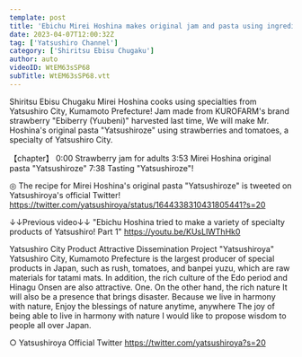 ```yaml
---
template: post
title: 'Ebichu Mirei Hoshina makes original jam and pasta using ingredients from Yatsushiro City! Part 2'
date: 2023-04-07T12:00:32Z
tag: ['Yatsushiro Channel']
category: ['Shiritsu Ebisu Chugaku']
author: auto 
videoID: WtEM63sSP68
subTitle: WtEM63sSP68.vtt
---
```

Shiritsu Ebisu Chugaku Mirei Hoshina cooks using specialties from Yatsushiro City, Kumamoto Prefecture!
Jam made from KUROFARM's brand strawberry "Ebiberry (Yuubeni)" harvested last time,
We will make Mr. Hoshina's original pasta "Yatsushiroze" using strawberries and tomatoes, a specialty of Yatsushiro City.

【chapter】
0:00 Strawberry jam for adults
3:53 Mirei Hoshina original pasta "Yatsushiroze"
7:38 Tasting "Yatsushiroze"!

◎ The recipe for Mirei Hoshina's original pasta "Yatsushiroze" is tweeted on Yatsushiroya's official Twitter!
https://twitter.com/yatsushiroya/status/1644338310431805441?s=20


↓↓Previous video↓↓
"Ebichu Hoshina tried to make a variety of specialty products of Yatsushiro! Part 1"
https://youtu.be/KUsLlWThHk0


Yatsushiro City Product Attractive Dissemination Project "Yatsushiroya"
Yatsushiro City, Kumamoto Prefecture is the largest producer of special products in Japan, such as rush, tomatoes, and banpei yuzu, which are raw materials for tatami mats. In addition, the rich culture of the Edo period and Hinagu Onsen are also attractive.
One.
On the other hand, the rich nature
It will also be a presence that brings disaster.
Because we live in harmony with nature,
Enjoy the blessings of nature anytime, anywhere
The joy of being able to live in harmony with nature
I would like to propose wisdom to people all over Japan.

○ Yatsushiroya Official Twitter
https://twitter.com/yatsushiroya?s=20
